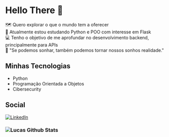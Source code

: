 # Hello There 👋

:world_map: Quero explorar o que o mundo tem a oferecer  
:snake: Atualmente estou estudando Python e POO com interesse em Flask  
:computer: Tenho o objetivo de me aprofundar no desenvolvimento backend, principalmente para APIs  
:star2: "Se podemos sonhar, também podemos tornar nossos sonhos realidade."

## Minhas Tecnologias

- Python
- Programação Orientada a Objetos
- Cibersecurity

## Social

[![LinkedIn](https://img.shields.io/badge/linkedin-%230077B5.svg?style=for-the-badge&logo=linkedin&logoColor=white)](https://www.linkedin.com/in/lucassanches89)

### ![Lucas Github Stats](https://github-readme-stats.vercel.app/api?username=sanches8&show_icons=true&theme=github_dark)
